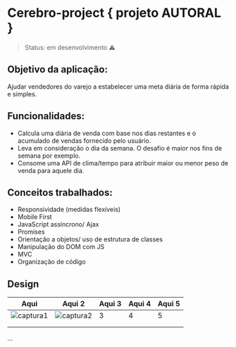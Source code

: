 # Cerebro-project { projeto AUTORAL }

> Status: em desenvolvimento :warning:

<h2> Objetivo da aplicação:</h2>

Ajudar vendedores do varejo a estabelecer uma meta diária de forma rápida e simples.

<h2> Funcionalidades:</h2>

- Calcula uma diária de venda com base nos dias restantes e o acumulado de vendas fornecido pelo usuário.
- Leva em consideração o dia da semana. O desafio é maior nos fins de semana por exemplo.
- Consome uma API de clima/tempo para atribuir maior ou menor peso de venda para aquele dia.

<h2> Conceitos trabalhados:</h2>

- Responsividade (medidas flexíveis)
- Mobile First
- JavaScript assíncrono/ Ajax
- Promises
- Orientação a objetos/ uso de estrutura de classes
- Manipulação do DOM com JS
- MVC
- Organização de código


<h2> Design </h2>


| Aqui | Aqui 2 | Aqui 3 | Aqui 4 | Aqui 5 |
|:-:|:-:|-|-|-|
| ![captura1](https://user-images.githubusercontent.com/69495523/89857639-016f1300-db73-11ea-8ccd-b137e2174188.png) | ![captura2](https://user-images.githubusercontent.com/69495523/89857641-0207a980-db73-11ea-9c3b-fa5138e80473.png) | 3 | 4 | 5 |
|  |  |  |  |  |
|  |  |  |  |  |

...


